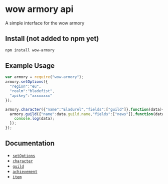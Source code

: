 # wow armory api

A simple interface for the wow armory

## Install (not added to npm yet)
```bash
npm install wow-armory
```

## Example Usage
```js
var armory = require("wow-armory");
armory.setOptions({
  "region":"eu",
  "realm":"bladefist",
  "apikey":"xxxxxxxx"
});

armory.character({"name":"Eladurel","fields":["guild"]},function(data){
  armory.guild({"name":data.guild.name,"fields":["news"]},function(data){
    console.log(data);
  });
});

```

## Documentation

* [`setOptions`](DOCS.md#setOptions)
* [`character`](DOCS.md#character)
* [`guild`](DOCS.md#guild)
* [`achievement`](DOCS.md#achievement)
* [`item`](DOCS.md#item)
